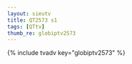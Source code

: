 ```yaml
--- 
layout: sieutv
title: QT2573 s1
tags: [QTtv]
thumb_re: globiptv2573
---
```

{% include tvadv key="globiptv2573" %} 
